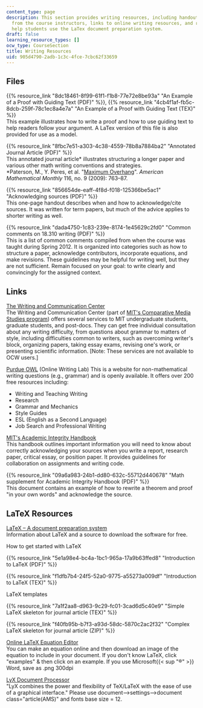 ```yaml
---
content_type: page
description: This section provides writing resources, including handouts with guidelines
  from the course instructors, links to online writing resources, and resources to
  help students use the LaTex document preparation system.
draft: false
learning_resource_types: []
ocw_type: CourseSection
title: Writing Resources
uid: 905d4790-2adb-1c3c-4fce-7cbc62f33659
---
```

## Files

{{% resource_link "8dc18461-8f99-61f1-f1b8-77e72e8be93a" "An Example of a Proof with Guiding Text (PDF)" %}}, {{% resource_link "4cb4f1af-fb5c-8dcb-259f-78c1ec8a4e7a" "An Example of a Proof with Guiding Text (TEX)" %}}   
This example illustrates how to write a proof and how to use guiding text to help readers follow your argument. A LaTex version of this file is also provided for use as a model.

{{% resource_link "8fbc7e51-a303-4c38-4559-78b8a7884ba2" "Annotated Journal Article (PDF)" %}}   
This annotated journal article\* illustrates structuring a longer paper and various other math writing conventions and strategies.   
\*Paterson, M., Y. Peres, et al. "[Maximum Overhang](http://www.maa.org/programs/maa-awards/writing-awards/maximum-overhang)". *American Mathematical Monthly* 116, no. 9 (2009): 763–87.

{{% resource_link "856654de-eaff-4f8d-f018-125366be5ac1" "Acknowledging sources (PDF)" %}}   
This one-page handout describes when and how to acknowledge/cite sources. It was written for term papers, but much of the advice applies to shorter writing as well.

{{% resource_link "dada4750-1c83-239e-8174-1e45629c2fd0" "Common comments on 18.310 writing (PDF)" %}}   
This is a list of common comments compiled from when the course was taught during Spring 2012. It is organized into categories such as how to structure a paper, acknowledge contributors, incorporate equations, and make revisions. These guidelines may be helpful for writing well, but they are not sufficient. Remain focused on your goal: to write clearly and convincingly for the assigned context.

## Links

[The Writing and Communication Center](http://cmsw.mit.edu/writing-and-communication-center/)   
The Writing and Communication Center (part of [MIT's Comparative Media Studies program](https://oge.mit.edu/programs/comparative-media-studies/)) offers several services to MIT undergraduate students, graduate students, and post-docs. They can get free individual consultation about any writing difficulty, from questions about grammar to matters of style, including difficulties common to writers, such as overcoming writer's block, organizing papers, taking essay exams, revising one's work, or presenting scientific information. \[Note: These services are not available to OCW users.\]

[Purdue OWL](http://owl.english.purdue.edu/) (Online Writing Lab) This is a website for non-mathematical writing questions (e.g., grammar) and is openly available. It offers over 200 free resources including:

- Writing and Teaching Writing
- Research
- Grammar and Mechanics
- Style Guides
- ESL (English as a Second Language)
- Job Search and Professional Writing

[MIT's Academic Integrity Handbook](http://integrity.mit.edu/)   
This handbook outlines important information you will need to know about correctly acknowledging your sources when you write a report, research paper, critical essay, or position paper. It provides guidelines for collaboration on assignments and writing code.

{{% resource_link "09a6a983-24b1-dd80-632c-55712d440678" "Math supplement for Academic Integrity Handbook (PDF)" %}}   
This document contains an example of how to rewrite a theorem and proof "in your own words" and acknowledge the source.

## LaTeX Resources

[LaTeX – A document preparation system](http://www.latex-project.org/)   
Information about LaTeX and a source to download the software for free.

How to get started with LaTeX

{{% resource_link "5e1a98e4-bc4a-1bc1-965a-17a9b63ffed8" "Introduction to LaTeX (PDF)" %}}

{{% resource_link "f1dfb7b4-24f5-52a0-9775-a55273a009df" "Introduction to LaTeX (TEX)" %}}

LaTeX templates

{{% resource_link "7a1f2aa8-d963-9c29-fc01-3cad6d5c40e9" "Simple LaTeX skeleton for journal article (TEX)" %}}

{{% resource_link "f40fb95b-b7f3-a93d-58dc-5870c2ac2f32" "Complex LaTeX skeleton for journal article (ZIP)" %}}

[Online LaTeX Equation Editor](http://www.codecogs.com/latex/eqneditor.php)   
You can make an equation online and then download an image of the equation to include in your document. If you don't know LaTeX, click "examples" & then click on an example. If you use Microsoft{{< sup "®" >}} Word, save as .png 300dpi

[LyX Document Processor](http://www.lyx.org/)   
"LyX combines the power and flexibility of TeX/LaTeX with the ease of use of a graphical interface." Please use document-->settings-->document class="article(AMS)" and fonts base size = 12.
